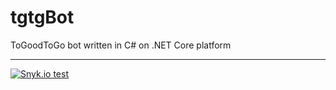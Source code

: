 # tgtgBot
ToGoodToGo bot written in C# on .NET Core platform

____


[![Snyk.io test](https://snyk.io/test/github/basst85/tgtgBot/badge.svg?targetFile=tgtgBot/tgtgBot.csproj)](https://snyk.io/test/github/basst85/tgtgBot?targetFile=tgtgBot/tgtgBot.csproj)
